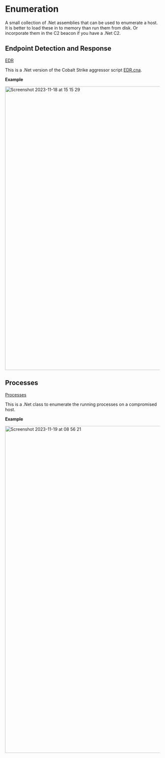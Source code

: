 # Enumeration

A small collection of .Net assemblies that can be used to enumerate a host. It is better to load these in to memory than run them from disk. Or incorporate them in the C2 beacon if you have a .Net C2.

## Endpoint Detection and Response

[EDR](https://github.com/plackyhacker/Enumeration/blob/main/Classes/EDR.cs)

This is a .Net version of the Cobalt Strike aggressor script [EDR.cna](https://github.com/harleyQu1nn/AggressorScripts/blob/master/EDR.cna).

**Example**

<img width="924" alt="Screenshot 2023-11-18 at 15 15 29" src="https://github.com/plackyhacker/Enumeration/assets/42491100/b42c241c-26a9-4e3b-b2e9-eed8d647e9dd">

## Processes

[Processes](https://github.com/plackyhacker/Enumeration/blob/main/Classes/Processes.cs)

This is a .Net class to enumerate the running processes on a compromised host.

**Example**

<img width="1065" alt="Screenshot 2023-11-19 at 08 56 21" src="https://github.com/plackyhacker/Enumeration/assets/42491100/107448b1-4d3b-4a36-9cc0-6c5cd919794d">
